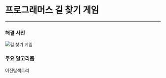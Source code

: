 # 프로그래머스 길 찾기 게임

---

### 해결 사진

![길 찾기 게임](https://user-images.githubusercontent.com/69099083/95441274-e82cec00-0994-11eb-9f03-453ecb6a0c15.png)

### 주요 알고리즘

이진탐색트리
